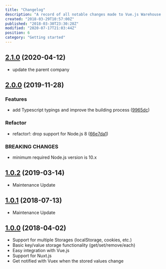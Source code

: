 ```yaml
---
title: "Changelog"
description: "A record of all notable changes made to Vue.js Warehouse."
created: "2018-03-29T10:57:00Z"
published: "2018-03-30T23:30:28Z"
modified: "2020-07-17T21:03:44Z"
position: 6
category: "Getting started"
---
```


## [2.1.0](https://github.com/juliomrqz/vue-warehouse/compare/v2.0.0...v2.1.0) (2020-04-12)

* update the parent company

## [2.0.0](https://github.com/juliomrqz/vue-warehouse/compare/v1.0.2...v2.0.0) (2019-11-28)

### Features

* add Typescript typings and improve the building process ([9965dc](https://github.com/juliomrqz/vue-warehouse/commit/9965dc0f189b03eef99aed9d178e519abd9616a0))

### Refactor

* refactor!: drop support for Node.js 8 ([66e7da1](https://github.com/juliomrqz/vue-warehouse/commit/66e7da19e3ecfe4de2cf6d4e4b4b9d01ce6568e4))

### BREAKING CHANGES

* minimum required Node.js version is 10.x

## [1.0.2](https://github.com/juliomrqz/vue-warehouse/compare/v1.0.1...v1.0.2) (2019-03-14)

- Maintenance Update

## [1.0.1](https://github.com/juliomrqz/vue-warehouse/compare/v1.0.0...v1.0.1) (2018-07-13)

- Maintenance Update

## [1.0.0](https://github.com/juliomrqz/vue-warehouse/tree/v1.0.0) (2018-04-02)

- Support for multiple Storages (localStorage, cookies, etc.)
- Basic key/value storage functionality (get/set/remove/each)
- Easy integration with Vue.js
- Support for Nuxt.js
- Get notified with Vuex when the stored values change
